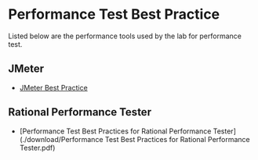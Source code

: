 # Performance Test Best Practice

Listed below are the performance tools used by the lab for performance test.

## JMeter

* [JMeter Best Practice](https://jmeter.apache.org/usermanual/best-practices.html)

## Rational Performance Tester

* [Performance Test Best Practices for Rational Performance Tester](./download/Performance Test Best Practices for Rational Performance Tester.pdf)

<!--
## LoadRunner

* [Performance Test Best Practices for LoadRunner](./download/PerformanceTestBestPracticesforLoadRunner.pdf)
-->
